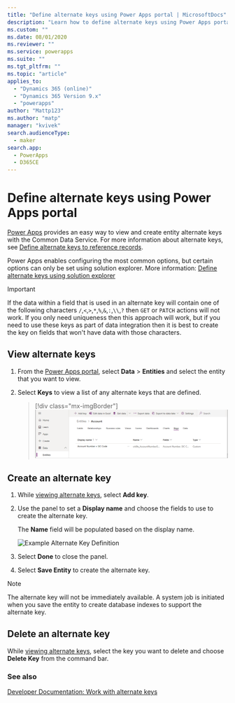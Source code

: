 ```yaml
---
title: "Define alternate keys using Power Apps portal | MicrosoftDocs"
description: "Learn how to define alternate keys using Power Apps portal"
ms.custom: ""
ms.date: 08/01/2020
ms.reviewer: ""
ms.service: powerapps
ms.suite: ""
ms.tgt_pltfrm: ""
ms.topic: "article"
applies_to: 
  - "Dynamics 365 (online)"
  - "Dynamics 365 Version 9.x"
  - "powerapps"
author: "Mattp123"
ms.author: "matp"
manager: "kvivek"
search.audienceType: 
  - maker
search.app: 
  - PowerApps
  - D365CE
---
```

# Define alternate keys using Power Apps portal

[Power Apps](https://make.powerapps.com/?utm_source=padocs&utm_medium=linkinadoc&utm_campaign=referralsfromdoc) provides an easy way to view and create entity alternate keys with the Common Data Service. For more information about alternate keys, see [Define alternate keys to reference records](define-alternate-keys-reference-records.md).

Power Apps enables configuring the most common options, but certain options can only be set using solution explorer. More information: [Define alternate keys using solution explorer](define-alternate-keys-solution-explorer.md)

> [!IMPORTANT]
> If the data within a field that is used in an alternate key will contain one of the following characters `/`,`<`,`>`,`*`,`%`,`&`,`:`,`\\`,`?` then `GET` or `PATCH` actions will not work. If you only need uniqueness then this approach will work, but if you need to use these keys as part of data integration then it is best to create the key on fields that won't have data with those characters.

## View alternate keys

1. From the [Power Apps portal](https://make.powerapps.com/?utm_source=padocs&utm_medium=linkinadoc&utm_campaign=referralsfromdoc), select **Data** > **Entities** and select the entity that you want to view.
2. Select **Keys** to view a list of any alternate keys that are defined.

   > [!div class="mx-imgBorder"] 
	 > ![View alternate keys](media/view-alternate-keys-portal.png)

## Create an alternate key

1. While [viewing alternate keys](#view-alternate-keys), select **Add key**.
2. Use the panel to set a **Display name** and choose the fields to use to create the alternate key.

    The **Name** field will be populated based on the display name.

    ![Example Alternate Key Definition](media/alternate-key-account-number-sic-code.png)

1. Select **Done** to close the panel.
2. Select **Save Entity** to create the alternate key.

> [!NOTE]
> The alternate key will not be immediately available. A system job is initiated when you save the entity to create database indexes to support the alternate key.

## Delete an alternate key

While [viewing alternate keys](#view-alternate-keys), select the key you want to delete and choose **Delete Key** from the command bar.

### See also

[Developer Documentation: Work with alternate keys](../../developer/common-data-service/define-alternate-keys-entity.md)
